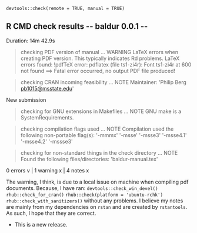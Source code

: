 `devtools::check(remote = TRUE, manual = TRUE)`
## R CMD check results -- baldur 0.0.1 --
Duration: 14m 42.9s

> checking PDF version of manual ... WARNING
  LaTeX errors when creating PDF version.
  This typically indicates Rd problems.
  LaTeX errors found:
  !pdfTeX error: pdflatex (file ts1-zi4r): Font ts1-zi4r at 600 not found
   ==> Fatal error occurred, no output PDF file produced!

> checking CRAN incoming feasibility ... NOTE
  Maintainer: 'Philip Berg <pb1015@msstate.edu>'
  
  New submission

> checking for GNU extensions in Makefiles ... NOTE
  GNU make is a SystemRequirements.

> checking compilation flags used ... NOTE
  Compilation used the following non-portable flag(s):
    '-mmmx' '-msse' '-msse3' '-msse4.1' '-msse4.2' '-mssse3'

> checking for non-standard things in the check directory ... NOTE
  Found the following files/directories:
    'baldur-manual.tex'

0 errors v | 1 warning x | 4 notes x

The warning, I think, is due to a local issue on machine when compiling pdf documents.
Because, I have ran:
`devtools::check_win_devel()`
`rhub::check_for_cran()`
`rhub::check(platform = 'ubuntu-rchk')`
`rhub::check_with_sanitizers()`
without any problems.
I believe my notes are mainly from my dependencies on `rstan` and are created by `rstantools`.
As such, I hope that they are correct.


* This is a new release.
